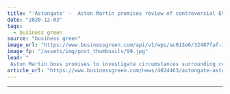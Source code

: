 ```yaml
---
title: "'Astongate' -  Aston Martin promises review of controversial EV report"
date: "2020-12-03"
tags: 
  - business green
source: "business green"
image_url: "https://www.businessgreen.com/api/v1/wps/ac013e6/32487faf-1d04-45af-8873-25401e95ddc0/6/Aston-Martin-DBS-Superleggera-007-Edition01-jpg-185x114.jpg"
image_fp: "/assets/img/post_thumbnails/99.jpg"
lead: "
 Aston Martin boss promises to investigate circumstances surrounding report on the carbon footprint of electric vehicles and internal combustion engine cars at the heart of 'astongate' accusations ..."
article_url: "https://www.businessgreen.com/news/4024463/astongate-aston-martin-promises-review-controversial-ev-report"
---
```


---
